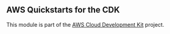 ## AWS Quickstarts for the CDK
This module is part of the [AWS Cloud Development Kit](https://github.com/awslabs/aws-cdk) project.